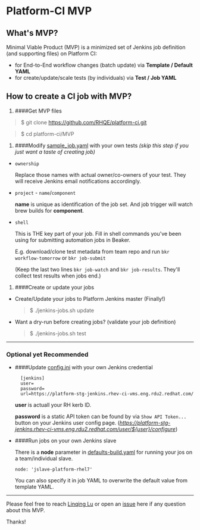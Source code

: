 # Platform-CI MVP

## What's MVP?

Minimal Viable Product (MVP) is a minimized set of Jenkins job definition (and supporting files) on Platform CI:

  - for End-to-End workflow changes (batch update) via **Template / Default YAML**
  - for create/update/scale tests (by individuals) via **Test / Job YAML**

## How to create a CI job with MVP?

1. ####Get MVP files

  >$ git clone https://github.com/RHQE/platform-ci.git

  >$ cd platform-ci/MVP

1. ####Modify [sample_job.yaml](/MVP/sample_job.yaml/) with your own tests *(skip this step if you just want a taste of creating job)*

  - `ownership`

     Replace those names with actual owner/co-owners of your test.
     They will receive Jenkins email notifications accordingly.

  - `project` - `name`/`component`

     **name** is unique as identification of the job set.
     And job trigger will watch brew builds for **component**.

  - `shell`

     This is THE key part of your job.
     Fill in shell commands you've been using for submitting automation jobs in Beaker.

     E.g. download/clone test metadata from team repo and run `bkr workflow-tomorrow` or `bkr job-submit`

     (Keep the last two lines `bkr job-watch` and `bkr job-results`. They'll collect test results when jobs end.)

1. ####Create or update your jobs

  - Create/Update your jobs to Platform Jenkins master (Finally!)

     >$ ./jenkins-jobs.sh update

  - Want a dry-run before creating jobs? (validate your job definition)

     >$ ./jenkins-jobs.sh test

---
### Optional yet Recommended

- ####Update [config.ini](/MVP/config.ini/) with your own Jenkins credential

        [jenkins]
        user=
        password=
        url=https://platform-stg-jenkins.rhev-ci-vms.eng.rdu2.redhat.com/

  **user** is actuall your RH kerb ID.

  **password** is a static API token can be found by via `Show API Token...` button on your Jenkins user config page. (*https://platform-stg-jenkins.rhev-ci-vms.eng.rdu2.redhat.com/user/${user}/configure*)

- ####Run jobs on your own Jenkins slave

    There is a **node** parameter in [defaults-build.yaml](/MVP/defaults-build.yaml/) for running your jos on a team/individual slave.

    `node: 'jslave-platform-rhel7'`

    You can also specify it in job YAML to overwrite the default value from template YAML.

---
Please feel free to reach [Linqing Lu](mailto:lilu@redhat.com) or open an [issue](https://github.com/RHQE/platform-ci/issues) here if any question about this MVP.

Thanks!
